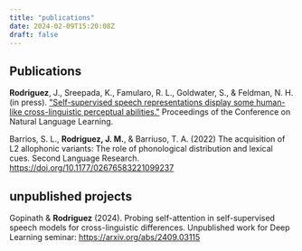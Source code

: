 ```yaml
---
title: "publications"
date: 2024-02-09T15:20:08Z
draft: false
---
```


## Publications

**Rodriguez**, J., Sreepada, K., Famularo, R. L., Goldwater, S., & Feldman, N. H. (in press). ["Self-supervised speech representations display some human-like cross-linguistic perceptual abilities."](/Users/joselynrodriguez/Documents/Work/Rutgers_University/sites/ACTIVE-hugo-site/static/files/SSLNonNative.pdf) Proceedings of the Conference on Natural Language Learning.  

Barrios, S. L., **Rodriguez, J. M.**, & Barriuso, T. A. (2022) The acquisition of L2 allophonic variants: The role of phonological distribution and lexical cues. Second Language Research. https://doi.org/10.1177/02676583221099237


## unpublished projects

Gopinath & **Rodriguez** (2024). Probing self-attention in self-supervised speech models for cross-linguistic differences. Unpublished work for Deep Learning seminar: https://arxiv.org/abs/2409.03115
